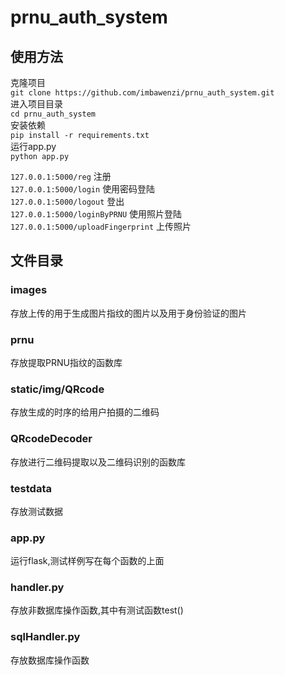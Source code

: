 # prnu_auth_system

## 使用方法
克隆项目  
`git clone https://github.com/imbawenzi/prnu_auth_system.git`  
进入项目目录  
`cd prnu_auth_system`  
安装依赖  
`pip install -r requirements.txt`  
运行app.py  
`python app.py`  

`127.0.0.1:5000/reg`				注册  
`127.0.0.1:5000/login`				使用密码登陆  
`127.0.0.1:5000/logout`				登出  
`127.0.0.1:5000/loginByPRNU`		使用照片登陆  
`127.0.0.1:5000/uploadFingerprint`	上传照片  

## 文件目录

### images
存放上传的用于生成图片指纹的图片以及用于身份验证的图片

### prnu
存放提取PRNU指纹的函数库

### static/img/QRcode
存放生成的时序的给用户拍摄的二维码

### QRcodeDecoder
存放进行二维码提取以及二维码识别的函数库

### testdata
存放测试数据

### app.py
运行flask,测试样例写在每个函数的上面

### handler.py
存放非数据库操作函数,其中有测试函数test()

### sqlHandler.py
存放数据库操作函数



